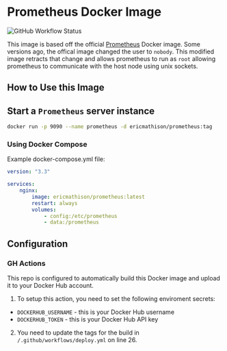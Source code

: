 # Prometheus Docker Image

![GitHub Workflow Status](https://img.shields.io/github/workflow/status/eric-mathison/docker-prometheus/Build%20Docker%20Image%20and%20Push?style=for-the-badge)

This image is based off the official [Prometheus](https://hub.docker.com/r/prom/prometheus/) Docker image. Some versions ago, the offical image changed the user to `nobody`. This modified image retracts that change and allows prometheus to run as `root` allowing prometheus to communicate with the host node using unix sockets.

## How to Use this Image

## Start a `Prometheus` server instance

```bash
docker run -p 9090 --name prometheus -d ericmathison/prometheus:tag
```

### Using Docker Compose

Example docker-compose.yml file:

```yaml
version: "3.3"

services:
    nginx:
        image: ericmathison/prometheus:latest
        restart: always
        volumes:
            - config:/etc/prometheus
            - data:/prometheus
```

## Configuration

### GH Actions

This repo is configured to automatically build this Docker image and upload it to your Docker Hub account.

1. To setup this action, you need to set the following enviroment secrets:

-   `DOCKERHUB_USERNAME` - this is your Docker Hub username
-   `DOCKERHUB_TOKEN` - this is your Docker Hub API key

2. You need to update the tags for the build in `/.github/workflows/deploy.yml` on line 26.
